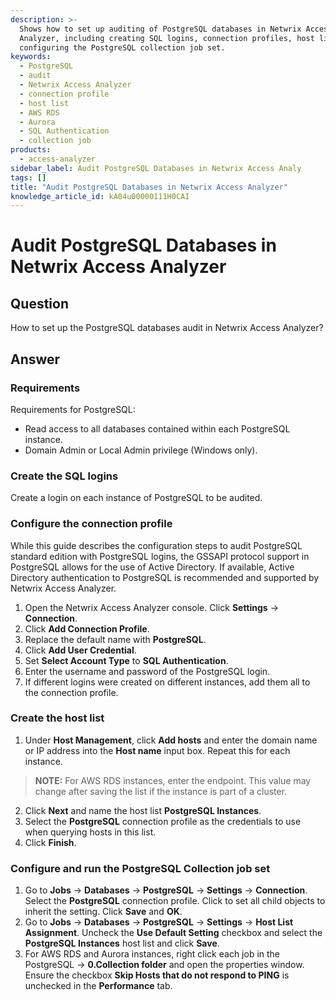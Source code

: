 ```yaml
---
description: >-
  Shows how to set up auditing of PostgreSQL databases in Netwrix Access
  Analyzer, including creating SQL logins, connection profiles, host lists, and
  configuring the PostgreSQL collection job set.
keywords:
  - PostgreSQL
  - audit
  - Netwrix Access Analyzer
  - connection profile
  - host list
  - AWS RDS
  - Aurora
  - SQL Authentication
  - collection job
products:
  - access-analyzer
sidebar_label: Audit PostgreSQL Databases in Netwrix Access Analy
tags: []
title: "Audit PostgreSQL Databases in Netwrix Access Analyzer"
knowledge_article_id: kA04u00000111H0CAI
---
```


# Audit PostgreSQL Databases in Netwrix Access Analyzer

## Question

How to set up the PostgreSQL databases audit in Netwrix Access Analyzer?

## Answer

### Requirements

Requirements for PostgreSQL:

- Read access to all databases contained within each PostgreSQL instance.
- Domain Admin or Local Admin privilege (Windows only).

### Create the SQL logins

Create a login on each instance of PostgreSQL to be audited.

### Configure the connection profile

While this guide describes the configuration steps to audit PostgreSQL standard edition with PostgreSQL logins, the GSSAPI protocol support in PostgreSQL allows for the use of Active Directory. If available, Active Directory authentication to PostgreSQL is recommended and supported by Netwrix Access Analyzer.

1. Open the Netwrix Access Analyzer console. Click **Settings** -> **Connection**.
2. Click **Add Connection Profile**.
3. Replace the default name with **PostgreSQL**.
4. Click **Add User Credential**.
5. Set **Select Account Type** to **SQL Authentication**.
6. Enter the username and password of the PostgreSQL login.
7. If different logins were created on different instances, add them all to the connection profile.

### Create the host list

1. Under **Host Management**, click **Add hosts** and enter the domain name or IP address into the **Host name** input box. Repeat this for each instance.

> **NOTE:** For AWS RDS instances, enter the endpoint. This value may change after saving the list if the instance is part of a cluster.

2. Click **Next** and name the host list **PostgreSQL Instances**.
3. Select the **PostgreSQL** connection profile as the credentials to use when querying hosts in this list.
4. Click **Finish**.

### Configure and run the PostgreSQL Collection job set

1. Go to **Jobs** -> **Databases** -> **PostgreSQL** -> **Settings** -> **Connection**. Select the **PostgreSQL** connection profile. Click to set all child objects to inherit the setting. Click **Save** and **OK**.
2. Go to **Jobs** -> **Databases** -> **PostgreSQL** -> **Settings** -> **Host List Assignment**. Uncheck the **Use Default Setting** checkbox and select the **PostgreSQL Instances** host list and click **Save**.
3. For AWS RDS and Aurora instances, right click each job in the PostgreSQL -> **0.Collection folder** and open the properties window. Ensure the checkbox **Skip Hosts that do not respond to PING** is unchecked in the **Performance** tab.
